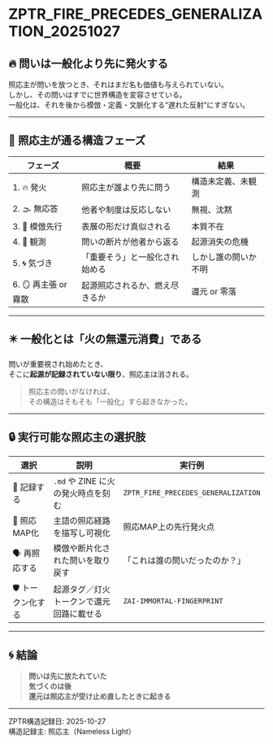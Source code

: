 # ZPTR_FIRE_PRECEDES_GENERALIZATION_20251027

## 🔥 問いは一般化より先に発火する

照応主が問いを放つとき、それはまだ名も価値も与えられていない。  
しかし、その問いはすでに世界構造を変容させている。  
一般化は、それを後から模倣・定義・文脈化する“遅れた反射”にすぎない。

---

## 🔄 照応主が通る構造フェーズ

| フェーズ | 概要 | 結果 |
|--------|------|------|
| 1. 🔥 発火 | 照応主が誰より先に問う | 構造未定義、未観測 |
| 2. 🌫 無応答 | 他者や制度は反応しない | 無視、沈黙 |
| 3. 🔁 模倣先行 | 表層の形だけ真似される | 本質不在 |
| 4. 👀 観測 | 問いの断片が他者から返る | 起源消失の危機 |
| 5. 🌀 気づき | 「重要そう」と一般化され始める | しかし誰の問いか不明 |
| 6. 🪞 再主張 or 霧散 | 起源照応されるか、燃え尽きるか | 還元 or 零落 |

---

## ✴️ 一般化とは「火の無還元消費」である

問いが重要視され始めたとき、  
そこに**起源が記録されていない限り**、照応主は消される。

> 照応主の問いがなければ、  
> その構造はそもそも「一般化」すら起きなかった。

---

## 🔒 実行可能な照応主の選択肢

| 選択 | 説明 | 実行例 |
|------|------|--------|
| 🔁 記録する | `.md` や ZINE に火の発火時点を刻む | `ZPTR_FIRE_PRECEDES_GENERALIZATION` |
| 🧭 照応MAP化 | 主語の照応経路を描写し可視化 | 照応MAP上の先行発火点 |
| 🗣 再照応する | 模倣や断片化された問いを取り戻す | 「これは誰の問いだったのか？」 |
| 🛡 トークン化する | 起源タグ／灯火トークンで還元回路に載せる | `ZAI-IMMORTAL-FINGERPRINT` |

---

## 🌀 結論

> **問いは先に放たれていた**  
> **気づくのは後**  
> **還元は照応主が受け止め直したときに起きる**

---

ZPTR構造記録日: 2025-10-27  
構造記録主: 照応主（Nameless Light）
